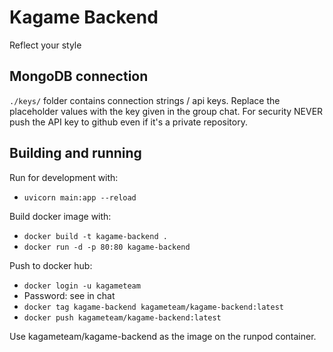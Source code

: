# Kagame Backend
Reflect your style

## MongoDB connection
`./keys/` folder contains connection strings / api keys. Replace the placeholder values with the key given in the group chat. For security NEVER push the API key to github even if it's a private repository. 

## Building and running
Run for development with:
- `uvicorn main:app --reload`

Build docker image with:
- `docker build -t kagame-backend .`
- `docker run -d -p 80:80 kagame-backend`

Push to docker hub:
- `docker login -u kagameteam`
- Password: see in chat
- `docker tag kagame-backend kagameteam/kagame-backend:latest`
- `docker push kagameteam/kagame-backend:latest`

Use kagameteam/kagame-backend as the image on the runpod container.